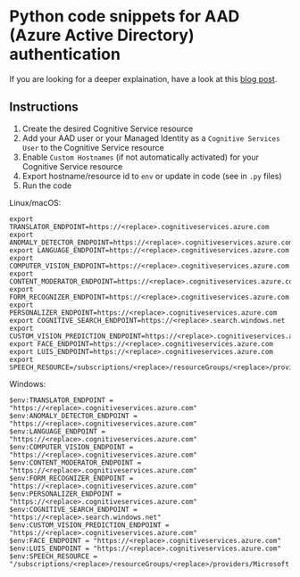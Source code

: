 # Python code snippets for AAD (Azure Active Directory) authentication

If you are looking for a deeper explaination, have a look at this [blog post](https://clemenssiebler.com/azure-active-directory-aad-authentication-for-azure-cognitive-services/).

## Instructions

1. Create the desired Cognitive Service resource
1. Add your AAD user or your Managed Identity as a `Cognitive Services User` to the Cognitive Service resource
1. Enable `Custom Hostnames` (if not automatically activated) for your Cognitive Service resource
1. Export hostname/resource id to `env` or update in code (see in `.py` files)
1. Run the code

Linux/macOS:
```
export TRANSLATOR_ENDPOINT=https://<replace>.cognitiveservices.azure.com
export ANOMALY_DETECTOR_ENDPOINT=https://<replace>.cognitiveservices.azure.com
export LANGUAGE_ENDPOINT=https://<replace>.cognitiveservices.azure.com
export COMPUTER_VISION_ENDPOINT=https://<replace>.cognitiveservices.azure.com
export CONTENT_MODERATOR_ENDPOINT=https://<replace>.cognitiveservices.azure.com
export FORM_RECOGNIZER_ENDPOINT=https://<replace>.cognitiveservices.azure.com
export PERSONALIZER_ENDPOINT=https://<replace>.cognitiveservices.azure.com
export COGNITIVE_SEARCH_ENDPOINT=https://<replace>.search.windows.net
export CUSTOM_VISION_PREDICTION_ENDPOINT=https://<replace>.cognitiveservices.azure.com
export FACE_ENDPOINT=https://<replace>.cognitiveservices.azure.com
export LUIS_ENDPOINT=https://<replace>.cognitiveservices.azure.com
export SPEECH_RESOURCE=/subscriptions/<replace>/resourceGroups/<replace>/providers/Microsoft.CognitiveServices/accounts/<replace>
```

Windows:
```
$env:TRANSLATOR_ENDPOINT = "https://<replace>.cognitiveservices.azure.com"
$env:ANOMALY_DETECTOR_ENDPOINT = "https://<replace>.cognitiveservices.azure.com"
$env:LANGUAGE_ENDPOINT = "https://<replace>.cognitiveservices.azure.com"
$env:COMPUTER_VISION_ENDPOINT = "https://<replace>.cognitiveservices.azure.com"
$env:CONTENT_MODERATOR_ENDPOINT = "https://<replace>.cognitiveservices.azure.com"
$env:FORM_RECOGNIZER_ENDPOINT = "https://<replace>.cognitiveservices.azure.com"
$env:PERSONALIZER_ENDPOINT = "https://<replace>.cognitiveservices.azure.com"
$env:COGNITIVE_SEARCH_ENDPOINT = "https://<replace>.search.windows.net"
$env:CUSTOM_VISION_PREDICTION_ENDPOINT = "https://<replace>.cognitiveservices.azure.com"
$env:FACE_ENDPOINT = "https://<replace>.cognitiveservices.azure.com"
$env:LUIS_ENDPOINT = "https://<replace>.cognitiveservices.azure.com"
$env:SPEECH_RESOURCE = "/subscriptions/<replace>/resourceGroups/<replace>/providers/Microsoft.CognitiveServices/accounts/<replace>"
```